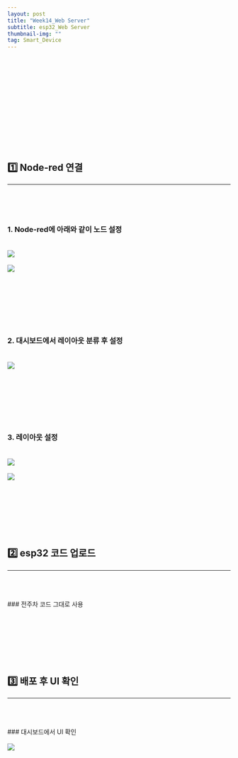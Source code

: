 ```yaml
---
layout: post
title: "Week14_Web Server"
subtitle: esp32_Web Server
thumbnail-img: ""
tag: Smart_Device
---
```

<br><br>
<br><br>
<br><br>
<br><br>
<br><br>
<br><br>
## 1️⃣ Node-red 연결 
<hr/>
<br>
<br><br>

### 1. Node-red에 아래와 같이 노드 설정 <br><br>
<img src = "https://user-images.githubusercontent.com/63178658/241164415-6dd9edcf-d8a6-4af4-bd3e-1d8304e205f8.png"/><br><br>
<img src = "https://user-images.githubusercontent.com/63178658/241164417-84aaddf1-4565-4efd-abb5-35f0108b521f.png"/><br><br>
<br><br>
<br><br>
<br><br>
### 2. 대시보드에서 레이아웃 분류 후 설정 <br><br>
<img src = "https://user-images.githubusercontent.com/63178658/241165860-0a6a7e42-a254-4e4b-b3f4-c70c1f0d9b33.png"/><br><br>
<br><br>
<br><br>
<br><br>
### 3. 레이아웃 설정 <br><br>
<img src = "https://user-images.githubusercontent.com/63178658/241165862-353f5d85-0747-4a8c-963e-a2543d90e47d.png"/><br><br>
<img src = "https://user-images.githubusercontent.com/63178658/241165867-9d632275-b00e-45e6-8598-9dbd87c2f319.png"/><br><br>
<br><br>
<br><br>
<br><br>
## 2️⃣ esp32 코드 업로드 
<hr/>
<br>
<br><br>
### 전주차 코드 그대로 사용
<script src="https://gist.github.com/yejin0509/90d5c41f114c36cb168e25472fcd14b4.js"></script><br><br>
<br><br>
<br><br>
<br><br>

## 3️⃣ 배포 후 UI 확인 
<hr/>
<br>
<br><br>
### 대시보드에서 UI 확인  <br><br>
<img src = "https://user-images.githubusercontent.com/63178658/241164406-d08c6b85-9ac5-4a75-b9c6-a9ae584218fa.png"/><br><br>
<br><br>
<br><br>
<br><br>
<br><br>
<br><br>
